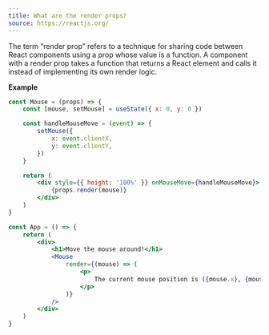 ```yaml
---
title: What are the render props?
source: https://reactjs.org/
---
```


The term “render prop” refers to a technique for sharing code between React components using a prop whose value is a function. A component with a render prop takes a function that returns a React element and calls it instead of implementing its own render logic.

**Example**

```jsx
const Mouse = (props) => {
	const [mouse, setMouse] = useState({ x: 0, y: 0 })

	const handleMouseMove = (event) => {
		setMouse({
			x: event.clientX,
			y: event.clientY,
		})
	}

	return (
		<div style={{ height: '100%' }} onMouseMove={handleMouseMove}>
			{props.render(mouse)}
		</div>
	)
}

const App = () => {
	return (
		<div>
			<h1>Move the mouse around!</h1>
			<Mouse
				render={(mouse) => (
					<p>
						The current mouse position is ({mouse.x}, {mouse.y})
					</p>
				)}
			/>
		</div>
	)
}
```
